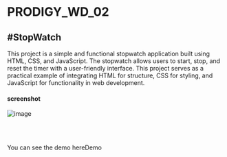 # PRODIGY_WD_02
#StopWatch
---------------------------
<p>This project is a simple and functional stopwatch application built using HTML, CSS, and JavaScript. The stopwatch allows users to start, stop, and reset the timer with a user-friendly interface. This project serves as a practical example of integrating HTML for structure, CSS for styling, and JavaScript for functionality in web development.</p>
<h4>screenshot</h4>

![image](https://github.com/Golla-Rakesh21/PRODIGY_WD_02/assets/164481514/d6a60aaf-3d09-4aac-9149-953353e64618)


<br>
<br>
<p>You can see the demo here<a href="https://golla-rakesh21.github.io/PRODIGY_WD_02/" style="text-decoration:none">Demo</a></p>
